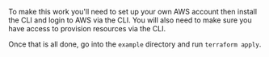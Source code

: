 To make this work you'll need to set up your own AWS account then install the CLI and login to AWS via the CLI. You will also need to make sure you have access to provision resources via the CLI.

Once that is all done, go into the `example` directory and run `terraform apply`.